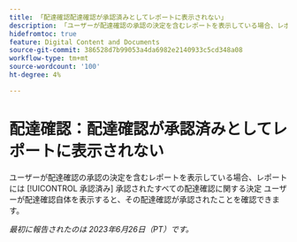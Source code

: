 ```yaml
---
title: 「配達確認配達確認が承認済みとしてレポートに表示されない」
description: 「ユーザーが配達確認の承認の決定を含むレポートを表示している場合、レポートには承認済みのすべての配達確認についての「承認済み」の決定が表示されません。 ユーザーが配達確認自体を表示すると、承認されたことを確認できます。」
hidefromtoc: true
feature: Digital Content and Documents
source-git-commit: 386528d7b99053a4da6982e2140933c5cd348a08
workflow-type: tm+mt
source-wordcount: '100'
ht-degree: 4%

---
```



# 配達確認：配達確認が承認済みとしてレポートに表示されない

ユーザーが配達確認の承認の決定を含むレポートを表示している場合、レポートには [!UICONTROL 承認済み] 承認されたすべての配達確認に関する決定 ユーザーが配達確認自体を表示すると、その配達確認が承認されたことを確認できます。

_最初に報告されたのは 2023年6月26日（PT）です。_
